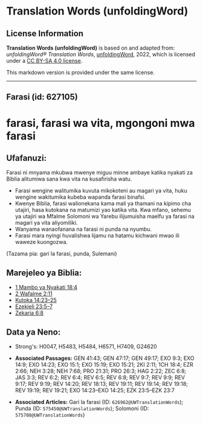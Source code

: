 # Translation Words (unfoldingWord)

## License Information

**Translation Words (unfoldingWord)** is based on and adapted from: _unfoldingWord® Translation Words_, [unfoldingWord](https://unfoldingword.org/utw), 2022, which is licensed under a [CC BY-SA 4.0 license](https://creativecommons.org/licenses/by-sa/4.0/legalcode.en).

This markdown version is provided under the same license.



--------------------------------

## Farasi (id: 627105)

farasi, farasi wa vita, mgongoni mwa farasi
===========================================

Ufafanuzi:
----------

Farasi ni mnyama mkubwa mwenye miguu minne ambaye katika nyakati za Biblia alitumiwa sana kwa vita na kusafirisha watu.

* Farasi wengine walitumika kuvuta mikokoteni au magari ya vita, huku wengine wakitumika kubeba wapanda farasi binafsi.
* Kwenye Biblia, farasi walionekana kama mali ya thamani na kipimo cha utajiri, hasa kutokana na matumizi yao katika vita. Kwa mfano, sehemu ya utajiri wa Mfalme Solomoni wa Yarebu ilijumuisha maelfu ya farasi na magari ya vita aliyomiliki.
* Wanyama wanaofanana na farasi ni punda na nyumbu.
* Farasi mara nyingi huvalishwa lijamu na hatamu kichwani mwao ili waweze kuongozwa.

(Tazama pia: gari la farasi, punda, Sulemani)

Marejeleo ya Biblia:
--------------------

* [1 Mambo ya Nyakati 18:4](https://ref.ly/1Chr18:4)
* [2 Wafalme 2:11](https://ref.ly/2Kgs2:11)
* [Kutoka 14:23–25](https://ref.ly/Exod14:23-Exod14:25)
* [Ezekieli 23:5–7](https://ref.ly/Ezek23:5-Ezek23:7)
* [Zekaria 6:8](https://ref.ly/Zech6:8)

Data ya Neno:
-------------

* Strong's: H0047, H5483, H5484, H6571, H7409, G24620

* **Associated Passages:** GEN 41:43; GEN 47:17; GEN 49:17; EXO 9:3; EXO 14:9; EXO 14:23; EXO 15:1; EXO 15:19; EXO 15:21; 2KI 2:11; 1CH 18:4; EZR 2:66; NEH 3:28; NEH 7:68; PRO 21:31; PRO 26:3; HAG 2:22; ZEC 6:8; JAS 3:3; REV 6:2; REV 6:4; REV 6:5; REV 6:8; REV 9:7; REV 9:9; REV 9:17; REV 9:19; REV 14:20; REV 18:13; REV 19:11; REV 19:14; REV 19:18; REV 19:19; REV 19:21; EXO 14:23–EXO 14:25; EZK 23:5–EZK 23:7
* **Associated Articles:** Gari la farasi (ID: `626962@UWTranslationWords`); Punda (ID: `575450@UWTranslationWords`); Solomoni (ID: `575708@UWTranslationWords`)

